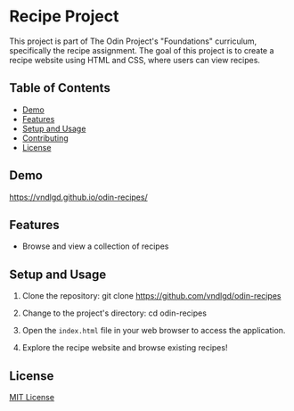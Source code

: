 # Recipe Project

This project is part of The Odin Project's "Foundations" curriculum, specifically the recipe assignment. The goal of this project is to create a recipe website using HTML and CSS, where users can view recipes.

## Table of Contents

- [Demo](#demo)
- [Features](#features)
- [Setup and Usage](#setup-and-usage)
- [Contributing](#contributing)
- [License](#license)

## Demo

https://vndlgd.github.io/odin-recipes/

## Features

- Browse and view a collection of recipes

## Setup and Usage

1. Clone the repository:
git clone https://github.com/vndlgd/odin-recipes


2. Change to the project's directory:
cd odin-recipes

3. Open the `index.html` file in your web browser to access the application.

4. Explore the recipe website and browse existing recipes!

## License

[MIT License](LICENSE)






